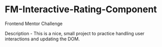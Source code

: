 # FM-Interactive-Rating-Component
Frontend Mentor Challenge

Description - This is a nice, small project to practice handling user interactions and updating the DOM. 
